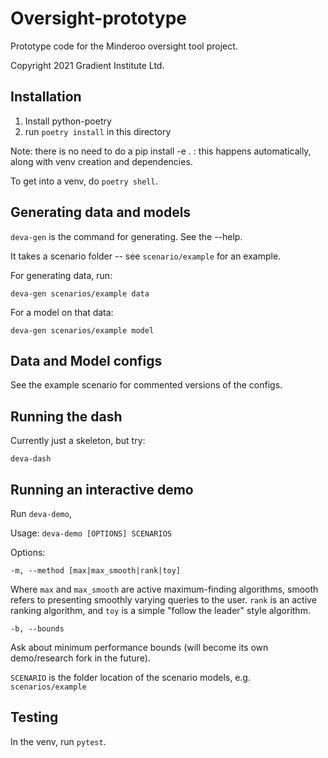 # Oversight-prototype

Prototype code for the Minderoo oversight tool project.

Copyright 2021 Gradient Institute Ltd.


## Installation

1. Install python-poetry
2. run `poetry install` in this directory

Note: there is no need to do a pip install -e . : this happens automatically, 
along with venv creation and dependencies.

To get into a venv, do `poetry shell`.

## Generating data and models

`deva-gen` is the command for generating. See the --help.

It takes a scenario folder -- see `scenario/example` for an example.

For generating data, run:

`deva-gen scenarios/example data`

For a model on that data:

`deva-gen scenarios/example model`

## Data and Model configs

See the example scenario for commented versions of the configs.

## Running the dash

Currently just a skeleton, but try:

`deva-dash`

## Running an interactive demo

Run `deva-demo`,

Usage: `deva-demo [OPTIONS] SCENARIOS`

Options: 

`-m, --method [max|max_smooth|rank|toy]`

Where `max` and `max_smooth` are active maximum-finding algorithms, smooth
refers to presenting smoothly varying queries to the user. `rank` is an active
ranking algorithm, and `toy` is a simple "follow the leader" style algorithm.

`-b, --bounds`

Ask about minimum performance bounds (will become its own demo/research fork in
the future).

`SCENARIO` is the folder location of the scenario models, e.g.
`scenarios/example`

## Testing

In the venv, run `pytest`.
